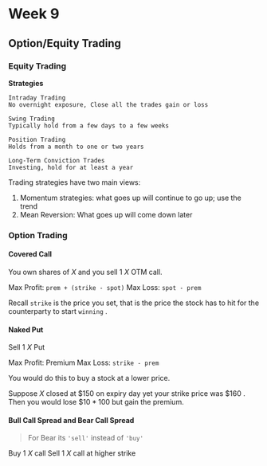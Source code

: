 # Week 9
## Option/Equity Trading

### Equity Trading

**Strategies**

```text
Intraday Trading
No overnight exposure, Close all the trades gain or loss

Swing Trading
Typically hold from a few days to a few weeks

Position Trading
Holds from a month to one or two years

Long-Term Conviction Trades
Investing, hold for at least a year
```

Trading strategies have two main views:
1. Momentum strategies: what goes up will continue to go up; use the trend
2. Mean Reversion: What goes up will come down later

### Option Trading
#### Covered Call
You own shares of $X$ and you sell 1 $X$ OTM call.

Max Profit: `prem + (strike - spot)`
Max Loss: `spot - prem`

Recall `strike` is the price you set, that is the price the stock has to hit for the counterparty to start `winning` .

#### Naked Put
Sell 1 $X$ Put

Max Profit: Premium
Max Loss: `strike - prem`

You would do this to buy a stock at a lower price.

Suppose $X$ closed at $\$150$ on expiry day yet your strike price was $\$160$ . Then you would lose $\$10 * 100$ but gain the premium. 

#### Bull Call Spread and Bear Call Spread

> For Bear its `'sell'` instead of `'buy'`

Buy 1 $X$ call
Sell 1 $X$ call at higher strike
